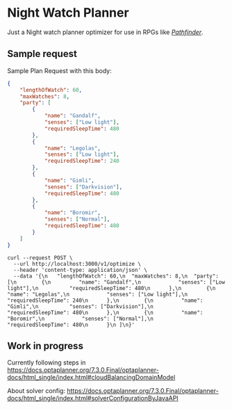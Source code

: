 # Night Watch Planner

Just a Night watch planner optimizer for use in RPGs like _[Pathfinder](http://paizo.com/pathfinder)_.

## Sample request

Sample Plan Request with this body:
```json
{
	"lengthOfWatch": 60,
	"maxWatches": 8,
	"party": [
		{
			"name": "Gandalf",
			"senses": ["Low light"],
			"requiredSleepTime": 480
		},
		{
			"name": "Legolas",
			"senses": ["Low light"],
			"requiredSleepTime": 240
		},
		{
			"name": "Gimli",
			"senses": ["Darkvision"],
			"requiredSleepTime": 480
		},
		{
			"name": "Boromir",
			"senses": ["Normal"],
			"requiredSleepTime": 480
		}
	]
}
```

```
curl --request POST \
  --url http://localhost:3000/v1/optimize \
  --header 'content-type: application/json' \
  --data '{\n	"lengthOfWatch": 60,\n	"maxWatches": 8,\n	"party": [\n		{\n			"name": "Gandalf",\n			"senses": ["Low light"],\n			"requiredSleepTime": 480\n		},\n		{\n			"name": "Legolas",\n			"senses": ["Low light"],\n			"requiredSleepTime": 240\n		},\n		{\n			"name": "Gimli",\n			"senses": ["Darkvision"],\n			"requiredSleepTime": 480\n		},\n		{\n			"name": "Boromir",\n			"senses": ["Normal"],\n			"requiredSleepTime": 480\n		}\n	]\n}'
```

## Work in progress
Currently following steps in https://docs.optaplanner.org/7.3.0.Final/optaplanner-docs/html_single/index.html#cloudBalancingDomainModel

About solver config: https://docs.optaplanner.org/7.3.0.Final/optaplanner-docs/html_single/index.html#solverConfigurationByJavaAPI